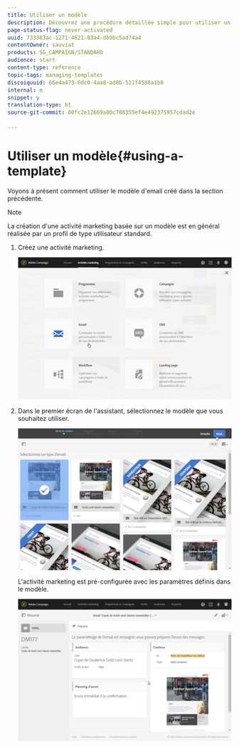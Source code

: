 ```yaml
---
title: Utiliser un modèle
description: Découvrez une procédure détaillée simple pour utiliser un modèle existant.
page-status-flag: never-activated
uuid: 733383ac-1271-4621-83a4-db9bc5ad74a4
contentOwner: sauviat
products: SG_CAMPAIGN/STANDARD
audience: start
content-type: reference
topic-tags: managing-templates
discoiquuid: 66e4a473-0dc0-4aa8-ad8b-511f4588a1b0
internal: n
snippet: y
translation-type: ht
source-git-commit: 00fc2e12669a00c788355ef4e492375957cdad2e

---
```



# Utiliser un modèle{#using-a-template}

Voyons à présent comment utiliser le modèle d'email créé dans la section précédente.

>[!NOTE]
>
>La création d'une activité marketing basée sur un modèle est en général réalisée par un profil de type utilisateur standard.

1. Créez une activité marketing.

   ![](assets/template_5.png)

1. Dans le premier écran de l'assistant, sélectionnez le modèle que vous souhaitez utiliser.

   ![](assets/template_6.png)

   L'activité marketing est pré-configurée avec les paramètres définis dans le modèle.

   ![](assets/template_7.png)

